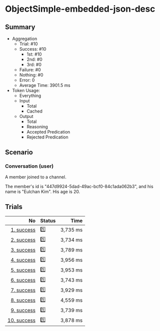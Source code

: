 # ObjectSimple-embedded-json-desc
## Summary
  - Aggregation
    - Trial: #10
    - Success: #10
      - 1st: #10
      - 2nd: #0
      - 3rd: #0
    - Failure: #0
    - Nothing: #0
    - Error: 0
    - Average Time: 3901.5 ms
  - Token Usage:
    - Everything
    - Input
      - Total
      - Cached
    - Output
      - Total
      - Reasoning
      - Accepted Predication
      - Rejected Predication

## Scenario
### Conversation (user)
A member joined to a channel.

The member's id is "447d9924-5dad-49ac-bcf0-84c1ada062b3",
and his name is "Eulchan Kim". His age is 20.

## Trials
No | Status | Time
---:|:-------|------:
[1. success](./trials/1.success.json) | 1️⃣ | 3,735 ms
[2. success](./trials/2.success.json) | 1️⃣ | 3,734 ms
[3. success](./trials/3.success.json) | 1️⃣ | 3,789 ms
[4. success](./trials/4.success.json) | 1️⃣ | 3,956 ms
[5. success](./trials/5.success.json) | 1️⃣ | 3,953 ms
[6. success](./trials/6.success.json) | 1️⃣ | 3,743 ms
[7. success](./trials/7.success.json) | 1️⃣ | 3,929 ms
[8. success](./trials/8.success.json) | 1️⃣ | 4,559 ms
[9. success](./trials/9.success.json) | 1️⃣ | 3,739 ms
[10. success](./trials/10.success.json) | 1️⃣ | 3,878 ms